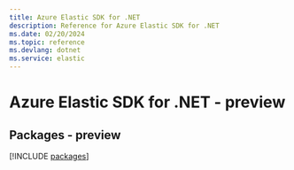```yaml
---
title: Azure Elastic SDK for .NET
description: Reference for Azure Elastic SDK for .NET
ms.date: 02/20/2024
ms.topic: reference
ms.devlang: dotnet
ms.service: elastic
---
```

# Azure Elastic SDK for .NET - preview
## Packages - preview
[!INCLUDE [packages](elastic-index.md)]